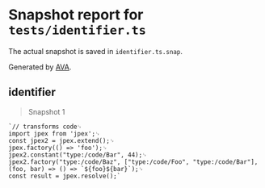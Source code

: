 # Snapshot report for `tests/identifier.ts`

The actual snapshot is saved in `identifier.ts.snap`.

Generated by [AVA](https://avajs.dev).

## identifier

> Snapshot 1

    `// transforms code␊
    import jpex from 'jpex';␊
    const jpex2 = jpex.extend();␊
    jpex.factory(() => 'foo');␊
    jpex2.constant("type:/code/Bar", 44);␊
    jpex2.factory("type:/code/Baz", ["type:/code/Foo", "type:/code/Bar"], (foo, bar) => () => `${foo}${bar}`);␊
    const result = jpex.resolve();`
